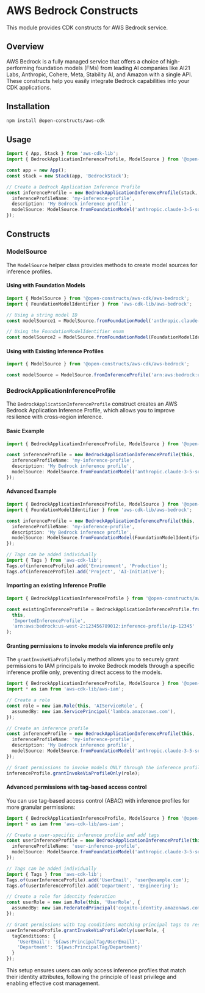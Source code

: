# AWS Bedrock Constructs

This module provides CDK constructs for AWS Bedrock service.

## Overview

AWS Bedrock is a fully managed service that offers a choice of high-performing foundation models (FMs) from leading AI companies like AI21 Labs, Anthropic, Cohere, Meta, Stability AI, and Amazon with a single API. These constructs help you easily integrate Bedrock capabilities into your CDK applications.

## Installation

```bash
npm install @open-constructs/aws-cdk
```

## Usage

```typescript
import { App, Stack } from 'aws-cdk-lib';
import { BedrockApplicationInferenceProfile, ModelSource } from '@open-constructs/aws-cdk/aws-bedrock';

const app = new App();
const stack = new Stack(app, 'BedrockStack');

// Create a Bedrock Application Inference Profile
const inferenceProfile = new BedrockApplicationInferenceProfile(stack, 'MyInferenceProfile', {
  inferenceProfileName: 'my-inference-profile',
  description: 'My Bedrock inference profile',
  modelSource: ModelSource.fromFoundationModel('anthropic.claude-3-5-sonnet-20240620-v1:0', 'us-west-2'),
});
```

## Constructs

### ModelSource

The `ModelSource` helper class provides methods to create model sources for inference profiles.

#### Using with Foundation Models

```typescript
import { ModelSource } from '@open-constructs/aws-cdk/aws-bedrock';
import { FoundationModelIdentifier } from 'aws-cdk-lib/aws-bedrock';

// Using a string model ID
const modelSource1 = ModelSource.fromFoundationModel('anthropic.claude-3-5-sonnet-20240620-v1:0', 'us-west-2');

// Using the FoundationModelIdentifier enum
const modelSource2 = ModelSource.fromFoundationModel(FoundationModelIdentifier.ANTHROPIC_CLAUDE_3_5_SONNET_20240620_V1, 'us-west-2');
```

#### Using with Existing Inference Profiles

```typescript
import { ModelSource } from '@open-constructs/aws-cdk/aws-bedrock';

const modelSource = ModelSource.fromInferenceProfile('arn:aws:bedrock:us-west-2:123456789012:inference-profile/ip-12345');
```

### BedrockApplicationInferenceProfile

The `BedrockApplicationInferenceProfile` construct creates an AWS Bedrock Application Inference Profile, which allows you to improve resilience with cross-region inference.

#### Basic Example

```typescript
import { BedrockApplicationInferenceProfile, ModelSource } from '@open-constructs/aws-cdk/aws-bedrock';

const inferenceProfile = new BedrockApplicationInferenceProfile(this, 'MyInferenceProfile', {
  inferenceProfileName: 'my-inference-profile',
  description: 'My Bedrock inference profile',
  modelSource: ModelSource.fromFoundationModel('anthropic.claude-3-5-sonnet-20240620-v1:0', 'us-west-2'),
});
```

#### Advanced Example

```typescript
import { BedrockApplicationInferenceProfile, ModelSource } from '@open-constructs/aws-cdk/aws-bedrock';
import { FoundationModelIdentifier } from 'aws-cdk-lib/aws-bedrock';

const inferenceProfile = new BedrockApplicationInferenceProfile(this, 'MyInferenceProfile', {
  inferenceProfileName: 'my-inference-profile',
  description: 'My Bedrock inference profile',
  modelSource: ModelSource.fromFoundationModel(FoundationModelIdentifier.ANTHROPIC_CLAUDE_3_5_SONNET_20240620_V1, 'us-west-2'),
});

// Tags can be added individually
import { Tags } from 'aws-cdk-lib';
Tags.of(inferenceProfile).add('Environment', 'Production');
Tags.of(inferenceProfile).add('Project', 'AI-Initiative');
```

#### Importing an existing Inference Profile

```typescript
import { BedrockApplicationInferenceProfile } from '@open-constructs/aws-cdk/aws-bedrock';

const existingInferenceProfile = BedrockApplicationInferenceProfile.fromInferenceProfileArn(
  this, 
  'ImportedInferenceProfile',
  'arn:aws:bedrock:us-west-2:123456789012:inference-profile/ip-12345'
);
```

#### Granting permissions to invoke models via inference profile only

The `grantInvokeViaProfileOnly` method allows you to securely grant permissions to IAM principals to invoke Bedrock models through a specific inference profile only, preventing direct access to the models.

```typescript
import { BedrockApplicationInferenceProfile, ModelSource } from '@open-constructs/aws-cdk/aws-bedrock';
import * as iam from 'aws-cdk-lib/aws-iam';

// Create a role
const role = new iam.Role(this, 'AIServiceRole', {
  assumedBy: new iam.ServicePrincipal('lambda.amazonaws.com'),
});

// Create an inference profile
const inferenceProfile = new BedrockApplicationInferenceProfile(this, 'MyInferenceProfile', {
  inferenceProfileName: 'my-inference-profile',
  description: 'My Bedrock inference profile',
  modelSource: ModelSource.fromFoundationModel('anthropic.claude-3-5-sonnet-20240620-v1:0', 'us-west-2'),
});

// Grant permissions to invoke models ONLY through the inference profile
inferenceProfile.grantInvokeViaProfileOnly(role);
```

#### Advanced permissions with tag-based access control

You can use tag-based access control (ABAC) with inference profiles for more granular permissions:

```typescript
import { BedrockApplicationInferenceProfile, ModelSource } from '@open-constructs/aws-cdk/aws-bedrock';
import * as iam from 'aws-cdk-lib/aws-iam';

// Create a user-specific inference profile and add tags
const userInferenceProfile = new BedrockApplicationInferenceProfile(this, 'UserInferenceProfile', {
  inferenceProfileName: 'user-inference-profile',
  modelSource: ModelSource.fromFoundationModel('anthropic.claude-3-5-sonnet-20240620-v1:0'),
});

// Tags can be added individually
import { Tags } from 'aws-cdk-lib';
Tags.of(userInferenceProfile).add('UserEmail', 'user@example.com');
Tags.of(userInferenceProfile).add('Department', 'Engineering');

// Create a role for identity federation
const userRole = new iam.Role(this, 'UserRole', {
  assumedBy: new iam.FederatedPrincipal('cognito-identity.amazonaws.com', {}),
});

// Grant permissions with tag conditions matching principal tags to resource tags
userInferenceProfile.grantInvokeViaProfileOnly(userRole, {
  tagConditions: {
    'UserEmail': '${aws:PrincipalTag/UserEmail}',
    'Department': '${aws:PrincipalTag/Department}'
  }
});
```

This setup ensures users can only access inference profiles that match their identity attributes, following the principle of least privilege and enabling effective cost management.
